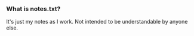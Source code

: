 ### What is notes.txt? 

It's just my notes as I work. Not intended to be understandable by anyone else. 

